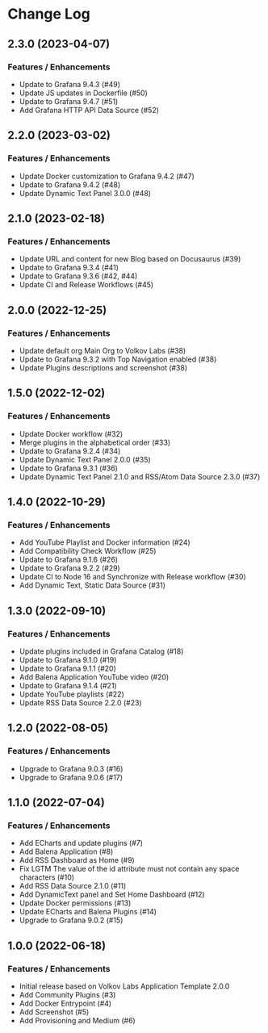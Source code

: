 # Change Log

## 2.3.0 (2023-04-07)

### Features / Enhancements

- Update to Grafana 9.4.3 (#49)
- Update JS updates in Dockerfile (#50)
- Update to Grafana 9.4.7 (#51)
- Add Grafana HTTP API Data Source (#52)

## 2.2.0 (2023-03-02)

### Features / Enhancements

- Update Docker customization to Grafana 9.4.2 (#47)
- Update to Grafana 9.4.2 (#48)
- Update Dynamic Text Panel 3.0.0 (#48)

## 2.1.0 (2023-02-18)

### Features / Enhancements

- Update URL and content for new Blog based on Docusaurus (#39)
- Update to Grafana 9.3.4 (#41)
- Update to Grafana 9.3.6 (#42, #44)
- Update CI and Release Workflows (#45)

## 2.0.0 (2022-12-25)

### Features / Enhancements

- Update default org Main Org to Volkov Labs (#38)
- Update to Grafana 9.3.2 with Top Navigation enabled (#38)
- Update Plugins descriptions and screenshot (#38)

## 1.5.0 (2022-12-02)

### Features / Enhancements

- Update Docker workflow (#32)
- Merge plugins in the alphabetical order (#33)
- Update to Grafana 9.2.4 (#34)
- Update Dynamic Text Panel 2.0.0 (#35)
- Update to Grafana 9.3.1 (#36)
- Update Dynamic Text Panel 2.1.0 and RSS/Atom Data Source 2.3.0 (#37)

## 1.4.0 (2022-10-29)

### Features / Enhancements

- Add YouTube Playlist and Docker information (#24)
- Add Compatibility Check Workflow (#25)
- Update to Grafana 9.1.6 (#26)
- Update to Grafana 9.2.2 (#29)
- Update CI to Node 16 and Synchronize with Release workflow (#30)
- Add Dynamic Text, Static Data Source (#31)

## 1.3.0 (2022-09-10)

### Features / Enhancements

- Update plugins included in Grafana Catalog (#18)
- Update to Grafana 9.1.0 (#19)
- Update to Grafana 9.1.1 (#20)
- Add Balena Application YouTube video (#20)
- Update to Grafana 9.1.4 (#21)
- Update YouTube playlists (#22)
- Update RSS Data Source 2.2.0 (#23)

## 1.2.0 (2022-08-05)

### Features / Enhancements

- Upgrade to Grafana 9.0.3 (#16)
- Upgrade to Grafana 9.0.6 (#17)

## 1.1.0 (2022-07-04)

### Features / Enhancements

- Add ECharts and update plugins (#7)
- Add Balena Application (#8)
- Add RSS Dashboard as Home (#9)
- Fix LGTM The value of the id attribute must not contain any space characters (#10)
- Add RSS Data Source 2.1.0 (#11)
- Add DynamicText panel and Set Home Dashboard (#12)
- Update Docker permissions (#13)
- Update ECharts and Balena Plugins (#14)
- Upgrade to Grafana 9.0.2 (#15)

## 1.0.0 (2022-06-18)

### Features / Enhancements

- Initial release based on Volkov Labs Application Template 2.0.0
- Add Community Plugins (#3)
- Add Docker Entrypoint (#4)
- Add Screenshot (#5)
- Add Provisioning and Medium (#6)
